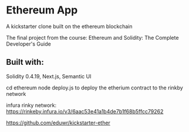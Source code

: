 # Ethereum App

A kickstarter clone built on the ethereum blockchain

The final project from the course: Ethereum and Solidity: The Complete Developer's Guide

## Built with:

Solidity 0.4.19,
Next.js,
Semantic UI

cd ethereum
node deploy.js
to deploy the etherium contract to the rinkby network

infura rinky network:
https://rinkeby.infura.io/v3/6aac53e41a1b4de7b1f68b5ffcc79262

https://github.com/eduwr/kickstarter-ether
